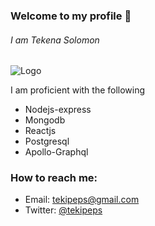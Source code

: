 ### Welcome to my profile 👋

###### I am Tekena Solomon

![Logo](https://raw.githubusercontent.com/Tekipeps/Tekipeps/master/profileBanner.jpg)

I am proficient with the following

- Nodejs-express
- Mongodb
- Reactjs
- Postgresql
- Apollo-Graphql

### How to reach me:

- Email: tekipeps@gmail.com
- Twitter: [@tekipeps](https://twitter.com/tekipeps)

<!--
**Tekipeps/Tekipeps** is a ✨ _special_ ✨ repository because its `README.md` (this file) appears on your GitHub profile.

Here are some ideas to get you started:

- 🔭 I’m currently working on ...
- 🌱 I’m currently learning ...
- 👯 I’m looking to collaborate on ...
- 🤔 I’m looking for help with ...
- 💬 Ask me about ...
- 📫 How to reach me: ...
- 😄 Pronouns: ...
- ⚡ Fun fact: ...
-->
